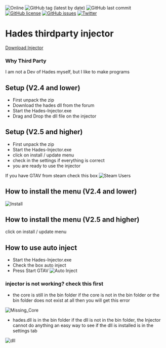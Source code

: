 ![Online](https://img.shields.io/badge/Injector-Online-green.svg)
![GitHub tag (latest by date)](https://img.shields.io/github/tag-date/DeadlyKltten/Hades-thirdparty-injector.svg?label=Version)
![GitHub last commit](https://img.shields.io/github/last-commit/DeadlyKltten/Hades-thirdparty-injector.svg)
[![GitHub license](https://img.shields.io/github/license/DeadlyKltten/Hades-thirdparty-injector.svg)](https://github.com/DeadlyKltten/Hades-thirdparty-injector/blob/master/LICENSE)
[![GitHub issues](https://img.shields.io/github/issues/DeadlyKltten/Hades-thirdparty-injector.svg)](https://github.com/DeadlyKltten/Hades-thirdparty-injector/issues)
[![Twitter](https://img.shields.io/twitter/url/https/github.com/DeadlyKltten/Hades-thirdparty-injector.svg?style=social)](https://twitter.com/intent/tweet?text=Wow:&url=https%3A%2F%2Fgithub.com%2FDeadlyKltten%2FHades-thirdparty-injector)
# Hades thirdparty injector 
[Download Injector](https://github.com/DeadlyKltten/Hades-thirdparty-injector/releases/download/2.5.4/2.5.4.zip)

### Why Third Party
I am not a Dev of Hades myself, but I like to make programs

## Setup (V2.4 and lower)
* First unpack the zip
* Download the hades dll from the forum
* Start the Hades-Injector.exe
* Drag and Drop the dll file on the injector

## Setup (V2.5 and higher)
* First unpack the zip
* Start the Hades-Injector.exe
* click on install / update menu
* check in the settings if everything is correct
* you are ready to use the injector

If you have GTAV from steam check this box
![Steam Users](https://i.imgur.com/weeJjHU.png)

## How to install the menu (V2.4 and lower)
![Install](https://i.imgur.com/cSB1YYZ.gif)

## How to install the menu (V2.5 and higher)
click on install / update menu

## How to use auto inject
* Start the Hades-Injector.exe
* Check the box auto inject
* Press Start GTAV
![Auto Inject](https://i.imgur.com/kyIAjG5.png)

### injector is not working? check this first
* the core is still in the bin folder
if the core is not in the bin folder or the bin folder does not exist at all then you will get this error

![Missing_Core](https://i.imgur.com/nsSQvgc.png)

* hades.dll is in the bin folder
if the dll is not in the bin folder, the Injector cannot do anything an easy way to see if the dll is installed is in the settings tab

![dll](https://i.imgur.com/ToK8sxy.png)

